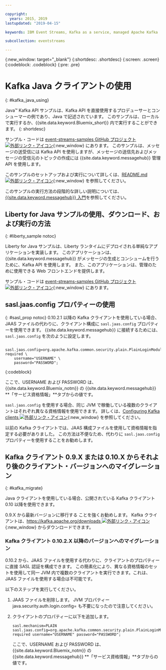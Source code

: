 ```yaml
---

copyright:
  years: 2015, 2019
lastupdated: "2019-04-15"

keywords: IBM Event Streams, Kafka as a service, managed Apache Kafka

subcollection: eventstreams

---
```


{:new_window: target="_blank"}
{:shortdesc: .shortdesc}
{:screen: .screen}
{:codeblock: .codeblock}
{:pre: .pre}

# Kafka Java クライアントの使用
{: #kafka_java_using}

<!-- 21/06/18 - removing until some content ready

## To do: instructions for getting started, with links for more information


## To do: simple send source and receive source in-line


## How to use, download, and run the Java Kafka API sample

-->

Java&trade; Kafka API サンプルは、Kafka API を直接使用するプロデューサーとコンシューマーの例であり、Java で記述されています。 このサンプルは、ローカルで実行するか、{{site.data.keyword.Bluemix_short}} 内で実行することができます。
{: shortdesc}

サンプル・コードは [event-streams-samples GitHub プロジェクト ![外部リンク・アイコン](../../icons/launch-glyph.svg "外部リンク・アイコン")](https://github.com/ibm-messaging/event-streams-samples/tree/master/kafka-java-console-sample){:new_window} にあります。 このサンプルは、メッセージの送受信には Kafka API を使用しますが、メッセージの送信先およびメッセージの受信元のトピックの作成には {{site.data.keyword.messagehub}} 管理 API を使用します。

このサンプルのセットアップおよび実行について詳しくは、[README.md ![外部リンク・アイコン](../../icons/launch-glyph.svg "外部リンク・アイコン")](https://github.com/ibm-messaging/event-streams-samples/tree/master/kafka-java-console-sample){:new_window} を参照してください。

このサンプルの実行方法の段階的な詳しい説明については、[{{site.data.keyword.messagehub}} 入門](/docs/services/EventStreams?topic=eventstreams-getting_started#getting_started_steps)を参照してください。

## Liberty for Java サンプルの使用、ダウンロード、および実行の方法
{: #liberty_sample notoc}

Liberty for Java サンプルは、Liberty ランタイムにデプロイされる単純なアプリケーションを実装します。 このアプリケーションは、{{site.data.keyword.messagehub}} がメッセージの生成とコンシュームを行うために、Kafka API を使用します。
また、このアプリケーションは、管理のために使用できる Web フロントエンドを提供します。

サンプル・コードは [event-streams-samples GitHub プロジェクト ![外部リンク・アイコン](../../icons/launch-glyph.svg "外部リンク・アイコン")](https://github.com/ibm-messaging/event-streams-samples/tree/master/kafka-java-liberty-sample){:new_window} にあります。

<!--
17/10/17 - Karen: following info duplicated at messagehub063 
-->

## sasl.jaas.config プロパティーの使用
{: #sasl_prop notoc}
0.10.2.1 以降の Kafka クライアントを使用している場合、JAAS ファイルの代わりに、クライアント構成に <code>sasl.jaas.config</code> プロパティーを使用できます。 {{site.data.keyword.messagehub}} に接続するためには、<code>sasl.jaas.config</code> を次のように設定します。
<pre>
<code>    sasl.jaas.config=org.apache.kafka.common.security.plain.PlainLoginModule required \
    username="USERNAME" \
    password="PASSWORD";</code>
</pre>
{:codeblock}

ここで、USERNAME および PASSWORD は、{{site.data.keyword.Bluemix_notm}} の {{site.data.keyword.messagehub}} **「サービス資格情報」**タブからの値です。

<code>sasl.jaas.config</code> を使用する場合、同じ JVM で稼働している複数のクライアントはそれぞれ異なる資格情報を使用できます。 詳しくは、[Configuring Kafka clients ![外部リンク・アイコン](../../icons/launch-glyph.svg "外部リンク・アイコン")](http://kafka.apache.org/documentation/#security_sasl_plain_clientconfig){:new_window} を参照してください。

以前の Kafka クライアントでは、JAAS 構成ファイルを使用して資格情報を指定する必要がありました。 この方法は不便なため、代わりに <code>sasl.jaas.config</code> プロパティーを使用することをお勧めします。

<!--
23/04/18 - Karen: following migration info on production in messagehub084 
-->

## Kafka クライアント 0.9.X または 0.10.X からそれより後のクライアント・バージョンへのマイグレーション
{: #kafka_migrate}


Java クライアントを使用している場合、公開されている
Kafka クライアント 0.10 以降を使用できます。 

0.9.X から最新バージョンに移行する
ことを強くお勧めします。 Kafka クライアントは、[https://kafka.apache.org/downloads ![外部リンク・アイコン](../../icons/launch-glyph.svg "外部リンク・アイコン")](https://kafka.apache.org/downloads){:new_window} からダウンロードできます。

<!--
For information about the implications of using a 0.9.X client, see 
[Backward compatibility](/docs/services/EventStreams?topic=eventstreams-kafka_clients#compatibility).
-->



### Kafka クライアント 0.10.2.X 以降のバージョンへのマイグレーション

0.10.2 から、JAAS ファイルを使用する代わりに、クライアントのプロパティーに直接 SASL 認証を構成できます。 この簡素化により、異なる資格情報のセットを使用して同一 JVM 内で複数のクライアントを実行できます。これは、JAAS ファイルを使用する場合は不可能です。

以下のステップを実行してください。

1. JAAS ファイルを削除します。 JVM プロパティー java.security.auth.login.config=<PATH TO JAAS> も不要になったので注意してください。
2. クライアントのプロパティーに以下を追加します。
    ```
	sasl.mechanism=PLAIN
    sasl.jaas.config=org.apache.kafka.common.security.plain.PlainLoginModule required username="USERNAME" password="PASSWORD";
	```

	ここで、USERNAME および PASSWORD は、{{site.data.keyword.Bluemix_notm}} の {{site.data.keyword.messagehub}} **「サービス資格情報」**タブからの値です。



